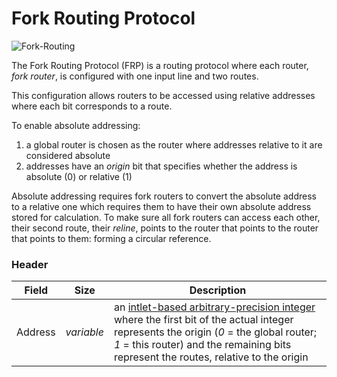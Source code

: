 # Fork Routing Protocol

![Fork-Routing](https://user-images.githubusercontent.com/35694451/208344240-cae75190-51f8-4d8c-88c7-c317a69d08fa.png)

The Fork Routing Protocol (FRP) is a routing protocol where each router, *fork router*, is configured with one input line and two routes.

This configuration allows routers to be accessed using relative addresses where each bit corresponds to a route.

To enable absolute addressing:
1. a global router is chosen as the router where addresses relative to it are considered absolute
2. addresses have an *origin* bit that specifies whether the address is absolute (0) or relative (1)

Absolute addressing requires fork routers to convert the absolute address to a relative one which requires them to have their own absolute address stored for calculation. To make sure all fork routers can access each other, their second route, their *reline*, points to the router that points to the router that points to them: forming a circular reference.

### Header

Field      |Size      |Description
-----------|----------|-----------
Address    |*variable*|an [intlet-based arbitrary-precision integer](https://github.com/ghoomfrog/universe/blob/main/computer%20science/intlet-based%20arbitrary-precision%20integer.md) where the first bit of the actual integer represents the origin (*0* = the global router; *1* = this router) and the remaining bits represent the routes, relative to the origin
